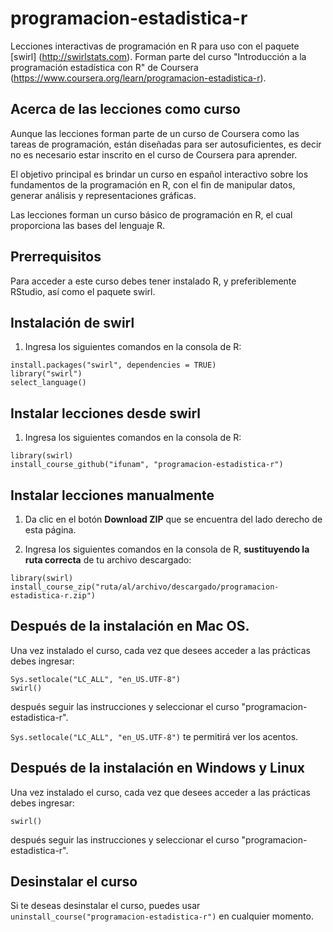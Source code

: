 # programacion-estadistica-r

Lecciones interactivas de programación en R para uso con el paquete [swirl] (http://swirlstats.com). Forman parte del curso "Introducción a la programación estadística con R" de Coursera (https://www.coursera.org/learn/programacion-estadistica-r).


## Acerca de las lecciones como curso

Aunque las lecciones forman parte de un curso de Coursera como las tareas de programación, están diseñadas para ser autosuficientes, es decir no es necesario estar inscrito en el curso de Coursera para aprender.

El objetivo principal es brindar un curso en español interactivo sobre los fundamentos de la programación en R, con el fin de manipular datos, generar análisis y representaciones gráficas.

Las lecciones forman un curso básico de programación en R, el cual proporciona las bases del lenguaje R.



## Prerrequisitos

Para acceder a este curso debes tener instalado R, y preferiblemente RStudio, así como el paquete swirl.



## Instalación de swirl

1) Ingresa los siguientes comandos en la consola de R:

```
install.packages("swirl", dependencies = TRUE)
library("swirl")
select_language()
```


## Instalar lecciones desde swirl

1) Ingresa los siguientes comandos en la consola de R:

```
library(swirl)
install_course_github("ifunam", "programacion-estadistica-r")
```



## Instalar lecciones manualmente

1) Da clic en el botón **Download ZIP** que se encuentra del lado derecho de esta página.

2) Ingresa los siguientes comandos en la consola de R, **sustituyendo la ruta correcta** de tu archivo descargado:

```
library(swirl)
install_course_zip("ruta/al/archivo/descargado/programacion-estadistica-r.zip")
```

## Después de la instalación en Mac OS.

Una vez instalado el curso, cada vez que desees acceder a las prácticas debes ingresar:

```
Sys.setlocale("LC_ALL", "en_US.UTF-8")
swirl()
```

después seguir las instrucciones y seleccionar el curso "programacion-estadistica-r".

```Sys.setlocale("LC_ALL", "en_US.UTF-8")``` te permitirá ver los acentos.



## Después de la instalación en Windows y Linux

Una vez instalado el curso, cada vez que desees acceder a las prácticas debes ingresar:

```
swirl()
```

después seguir las instrucciones y seleccionar el curso "programacion-estadistica-r".



## Desinstalar el curso

Si te deseas desinstalar el curso, puedes usar `uninstall_course("programacion-estadistica-r")` en cualquier momento.
